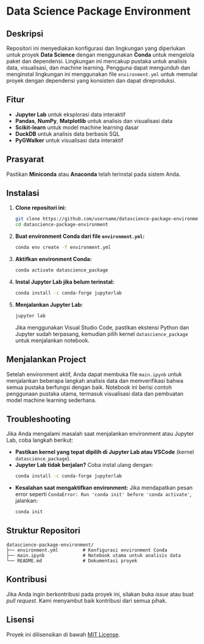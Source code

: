 # Data Science Package Environment

## Deskripsi
Repositori ini menyediakan konfigurasi dan lingkungan yang diperlukan untuk proyek **Data Science** dengan menggunakan **Conda** untuk mengelola paket dan dependensi. Lingkungan ini mencakup pustaka untuk analisis data, visualisasi, dan machine learning. Pengguna dapat mengunduh dan menginstal lingkungan ini menggunakan file `environment.yml` untuk memulai proyek dengan dependensi yang konsisten dan dapat direproduksi.

## Fitur
- **Jupyter Lab** untuk eksplorasi data interaktif
- **Pandas**, **NumPy**, **Matplotlib** untuk analisis dan visualisasi data
- **Scikit-learn** untuk model machine learning dasar
- **DuckDB** untuk analisis data berbasis SQL
- **PyGWalker** untuk visualisasi data interaktif

## Prasyarat
Pastikan **Miniconda** atau **Anaconda** telah terinstal pada sistem Anda.

## Instalasi

1. **Clone repositori ini:**
   ```bash
   git clone https://github.com/username/datascience-package-environment.git
   cd datascience-package-environment
   ```

2. **Buat environment Conda dari file `environment.yml`:**
   ```bash
   conda env create -f environment.yml
   ```

3. **Aktifkan environment Conda:**
   ```bash
   conda activate datascience_package
   ```

4. **Instal Jupyter Lab jika belum terinstal:**
   ```bash
   conda install -c conda-forge jupyterlab
   ```

5. **Menjalankan Jupyter Lab:**
   ```bash
   jupyter lab
   ```

   Jika menggunakan Visual Studio Code, pastikan ekstensi Python dan Jupyter sudah terpasang, kemudian pilih kernel `datascience_package` untuk menjalankan notebook.

## Menjalankan Project

Setelah environment aktif, Anda dapat membuka file `main.ipynb` untuk menjalankan beberapa langkah analisis data dan memverifikasi bahwa semua pustaka berfungsi dengan baik. Notebook ini berisi contoh penggunaan pustaka utama, termasuk visualisasi data dan pembuatan model machine learning sederhana.

## Troubleshooting

Jika Anda mengalami masalah saat menjalankan environment atau Jupyter Lab, coba langkah berikut:
- **Pastikan kernel yang tepat dipilih di Jupyter Lab atau VSCode** (kernel `datascience_package`).
- **Jupyter Lab tidak berjalan?** Coba instal ulang dengan:
  ```bash
  conda install -c conda-forge jupyterlab
  ```
- **Kesalahan saat mengaktifkan environment:** Jika mendapatkan pesan error seperti `CondaError: Run 'conda init' before 'conda activate'`, jalankan:
  ```bash
  conda init
  ```

## Struktur Repositori

```
datascience-package-environment/
├── environment.yml         # Konfigurasi environment Conda
├── main.ipynb              # Notebook utama untuk analisis data
└── README.md               # Dokumentasi proyek
```

## Kontribusi

Jika Anda ingin berkontribusi pada proyek ini, silakan buka *issue* atau buat *pull request*. Kami menyambut baik kontribusi dari semua pihak.

## Lisensi
Proyek ini dilisensikan di bawah [MIT License](LICENSE).